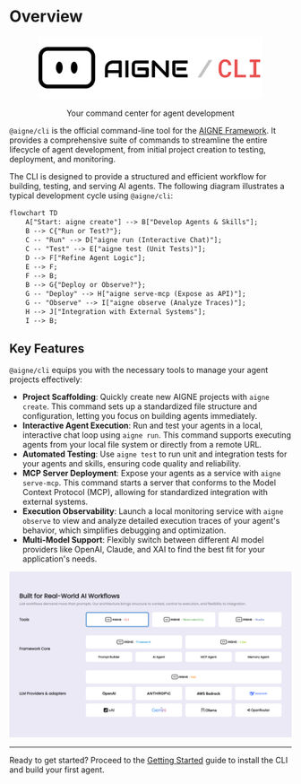 # Overview

<p align="center">
  <picture>
    <source srcset="https://raw.githubusercontent.com/AIGNE-io/aigne-framework/main/packages/cli/logo-dark.svg" media="(prefers-color-scheme: dark)">
    <source srcset="https://raw.githubusercontent.com/AIGNE-io/aigne-framework/main/packages/cli/logo.svg" media="(prefers-color-scheme: light)">
    <img src="https://raw.githubusercontent.com/AIGNE-io/aigne-framework/main/packages/cli/logo.svg" alt="AIGNE Logo" width="400" />
  </picture>

  <center>Your command center for agent development</center>
</p>

`@aigne/cli` is the official command-line tool for the [AIGNE Framework](https://github.com/AIGNE-io/aigne-framework). It provides a comprehensive suite of commands to streamline the entire lifecycle of agent development, from initial project creation to testing, deployment, and monitoring.

The CLI is designed to provide a structured and efficient workflow for building, testing, and serving AI agents. The following diagram illustrates a typical development cycle using `@aigne/cli`:

```mermaid
flowchart TD
    A["Start: aigne create"] --> B["Develop Agents & Skills"];
    B --> C{"Run or Test?"};
    C -- "Run" --> D["aigne run (Interactive Chat)"];
    C -- "Test" --> E["aigne test (Unit Tests)"];
    D --> F["Refine Agent Logic"];
    E --> F;
    F --> B;
    B --> G{"Deploy or Observe?"};
    G -- "Deploy" --> H["aigne serve-mcp (Expose as API)"];
    G -- "Observe" --> I["aigne observe (Analyze Traces)"];
    H --> J["Integration with External Systems"];
    I --> B;
```

## Key Features

`@aigne/cli` equips you with the necessary tools to manage your agent projects effectively:

*   **Project Scaffolding**: Quickly create new AIGNE projects with `aigne create`. This command sets up a standardized file structure and configuration, letting you focus on building agents immediately.
*   **Interactive Agent Execution**: Run and test your agents in a local, interactive chat loop using `aigne run`. This command supports executing agents from your local file system or directly from a remote URL.
*   **Automated Testing**: Use `aigne test` to run unit and integration tests for your agents and skills, ensuring code quality and reliability.
*   **MCP Server Deployment**: Expose your agents as a service with `aigne serve-mcp`. This command starts a server that conforms to the Model Context Protocol (MCP), allowing for standardized integration with external systems.
*   **Execution Observability**: Launch a local monitoring service with `aigne observe` to view and analyze detailed execution traces of your agent's behavior, which simplifies debugging and optimization.
*   **Multi-Model Support**: Flexibly switch between different AI model providers like OpenAI, Claude, and XAI to find the best fit for your application's needs.

<picture>
  <source srcset="https://raw.githubusercontent.com/AIGNE-io/aigne-framework/main/assets/aigne-cli-dark.png" media="(prefers-color-scheme: dark)">
  <source srcset="https://raw.githubusercontent.com/AIGNE-io/aigne-framework/main/assets/aigne-cli.png" media="(prefers-color-scheme: light)">
  <img src="https://raw.githubusercontent.com/AIGNE-io/aigne-framework/main/assets/aigne-cli.png" alt="AIGNE CLI Interface" />
</picture>

---

Ready to get started? Proceed to the [Getting Started](./getting-started.md) guide to install the CLI and build your first agent.